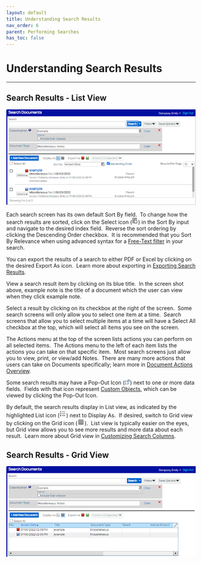 ```yaml
---
layout: default
title: Understanding Search Results
nav_order: 6
parent: Performing Searches
has_toc: false
---
```

# Understanding Search Results
---
## Search Results - List View  
![](/assets/images/tutorial-results.png)

Each search screen has its own default Sort By field.  To change how the search results are sorted, click on the Select icon (![](/assets/images/search-icon.png)) in the Sort By input and navigate to the desired index field.  Reverse the sort ordering by clicking the Descending Order checkbox.  It is recommended that you Sort By Relevance when using advanced syntax for a [Free-Text filter](/docs/performing-searches/using-free-text-filters) in your search.

You can export the results of a search to either PDF or Excel by clicking on the desired Export As icon.  Learn more about exporting in [Exporting Search Results](/docs/performing-searches/exporting-search-results).

View a search result item by clicking on its blue title.  In the screen shot above, example note is the title of a document which the user can view when they click example note.

Select a result by clicking on its checkbox at the right of the screen.  Some search screens will only allow you to select one item at a time.  Search screens that allow you to select multiple items at a time will have a Select All checkbox at the top, which will select all items you see on the screen.  

The Actions menu at the top of the screen lists actions you can perform on all selected items.  The Actions menu to the left of each item lists the actions you can take on that specific item.  Most search screens just allow you to view, print, or view/add Notes.  There are many more actions that users can take on Documents specifically; learn more in [Document Actions Overview](/docs/working-with-documents/document-actions/#document-actions-overview).

Some search results may have a Pop-Out Icon (![](/assets/images/CustomObjectViewIcon.png)) next to one or more data fields.  Fields with that icon represent [Custom Objects](/docs/custom-objects/), which can be viewed by clicking the Pop-Out Icon.

By default, the search results display in List view, as indicated by the highlighted List icon (![](/assets/images/search-results-display-as-list.png)) next to Display As.  If desired, switch to Grid view by clicking on the Grid icon (![](/assets/images/search-results-display-as-grid.png)).  List view is typically easier on the eyes, but Grid view allows you to see more results and more data about each result.  Learn more about Grid view in [Customizing Search Columns](/docs/performing-searches/customizing-search-columns).

## Search Results - Grid View  
![](/assets/images/grid-view.png)